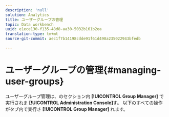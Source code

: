 ```yaml
---
description: 'null'
solution: Analytics
title: ユーザーグループの管理
topic: Data workbench
uuid: e1ece130-f135-48d8-aa30-5032b161b2ea
translation-type: tm+mt
source-git-commit: aec1f7b14198cdde91f61d490a235022943bfedb

---
```



# ユーザーグループの管理{#managing-user-groups}

ユーザーグループ管理は、のセクション内 **[!UICONTROL Group Manager]** で実行されま **[!UICONTROL Administration Console]**&#x200B;す。 以下のすべての操作がタブ内で実行さ **[!UICONTROL Group Manager]** れます。
